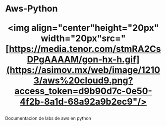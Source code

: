 # Aws-Python <p  align="center"><img align="center"height="20px" width="20px"src="[https://media.tenor.com/stmRA2CsDPgAAAAM/gon-hx-h.gif](https://asimov.mx/web/image/12103/aws%20cloud9.png?access_token=d9b90d7c-0e50-4f2b-8a1d-68a92a9b2ec9"/></p>
Documentacion de labs de aws en python

